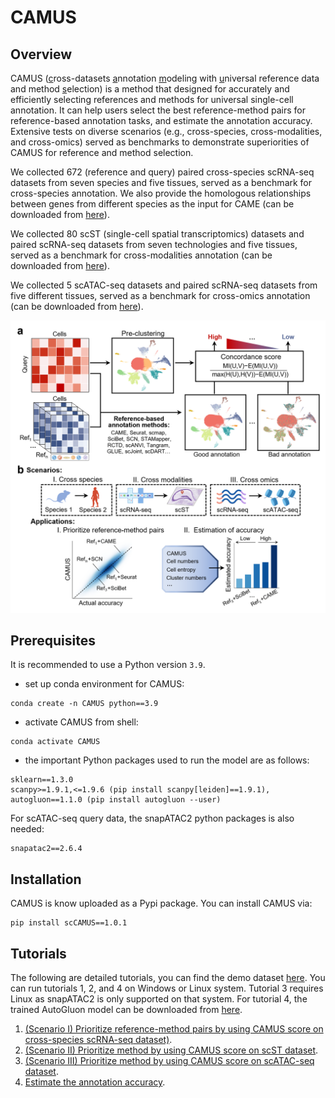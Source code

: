 # CAMUS

## Overview
CAMUS (<u>c</u>ross-datasets <u>a</u>nnotation <u>m</u>odeling with <u>u</u>niversal reference data and method <u>s</u>election) is a method that designed for accurately and efficiently selecting references and methods for universal single-cell annotation. It can help users select the best reference-method pairs for reference-based annotation tasks, and estimate the annotation accuracy. Extensive tests on diverse scenarios (e.g., cross-species, cross-modalities, and cross-omics) served as benchmarks to demonstrate superiorities of CAMUS for reference and method selection.

We collected 672 (reference and query) paired cross-species scRNA-seq datasets from seven species and five tissues, served as a benchmark for cross-species annotation. We also provide the homologous relationships between genes from different species as the input for CAME (can be downloaded from [here](https://drive.google.com/drive/u/0/folders/1DpZKJUw-fI34WBVpDOQOSZWP-gRrDPeD)).

We  collected 80 scST (single-cell spatial transcriptomics) datasets and paired scRNA-seq datasets from seven technologies and five tissues, served as a benchmark for cross-modalities annotation (can be downloaded from [here](https://drive.google.com/drive/folders/1xP3Fh94AwKu4OsH3khGq-KEw0VCoiRnL?dmr=1&ec=wgc-drive-globalnav-goto)).

We  collected 5 scATAC-seq datasets and paired scRNA-seq datasets from five different tissues, served as a benchmark for cross-omics annotation (can be downloaded from [here](https://drive.google.com/drive/u/0/folders/1uCrGNXUM_YIyMXrXWqkEvd_dwMfS8-X2)).

![](./CAMUS_overview.png)

## Prerequisites
It is recommended to use a Python version  `3.9`.
* set up conda environment for CAMUS:
```
conda create -n CAMUS python==3.9
```
* activate CAMUS from shell:
```
conda activate CAMUS
```

* the important Python packages used to run the model are as follows: 
```
sklearn==1.3.0
scanpy>=1.9.1,<=1.9.6 (pip install scanpy[leiden]==1.9.1),
autogluon==1.1.0 (pip install autogluon --user)
```

For scATAC-seq query data, the snapATAC2 python packages is also needed:

```
snapatac2==2.6.4
```

## Installation

CAMUS is know uploaded as a Pypi package. You can install CAMUS via:
```
pip install scCAMUS==1.0.1
```

## Tutorials
The following are detailed tutorials, you can find the demo dataset [here](https://drive.google.com/drive/folders/13qNA_2pNMW-0eLwEM2Fc2NEgXfHyUV_X?dmr=1&ec=wgc-drive-globalnav-goto). You can run tutorials 1, 2, and 4 on Windows or Linux system. Tutorial 3 requires Linux as snapATAC2 is only supported on that system. For tutorial 4, the trained AutoGluon model can be downloaded from [here](https://drive.google.com/drive/folders/1PvSwKWwDtFXUV5ghhzs9mIkNljQLqxrA?dmr=1&ec=wgc-drive-globalnav-goto).

1. [(Scenario I) Prioritize reference-method pairs by using CAMUS score on cross-species scRNA-seq dataset)](./Tutorials/(Scenario_I)_Prioritize_reference-method_pairs_by_using_CAMUS_score_on_cross-species_scRNA-seq_dataset.ipynb).
2. [(Scenario II) Prioritize method by using CAMUS score on scST dataset](./Tutorials/(Scenario_II)_Prioritize_method_by_using_CAMUS_score_on_scST_dataset.ipynb).
3. [(Scenario III) Prioritize method by using CAMUS score on scATAC-seq dataset](./Tutorials/(Scenario_III)_Prioritize_method_by_using_CAMUS_score_on_scATAC-seq_dataset.ipynb).
4. [Estimate the annotation accuracy](./Tutorials/Estimate_the_annotation_accuracy.ipynb).
